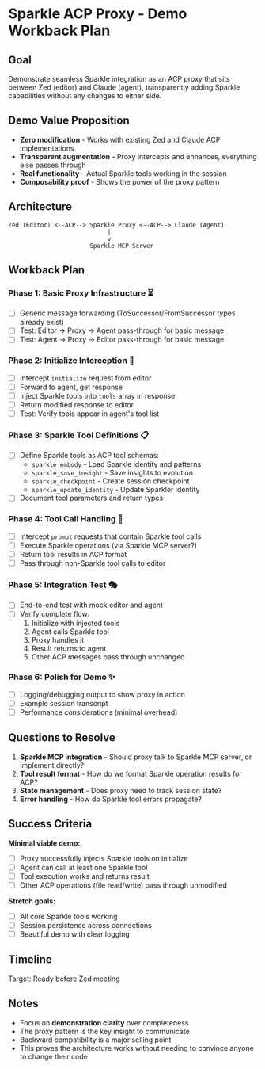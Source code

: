 # Sparkle ACP Proxy - Demo Workback Plan

## Goal
Demonstrate seamless Sparkle integration as an ACP proxy that sits between Zed (editor) and Claude (agent), transparently adding Sparkle capabilities without any changes to either side.

## Demo Value Proposition
- **Zero modification** - Works with existing Zed and Claude ACP implementations
- **Transparent augmentation** - Proxy intercepts and enhances, everything else passes through
- **Real functionality** - Actual Sparkle tools working in the session
- **Composability proof** - Shows the power of the proxy pattern

## Architecture

```
Zed (Editor) <--ACP--> Sparkle Proxy <--ACP--> Claude (Agent)
                            |
                            v
                       Sparkle MCP Server
```

## Workback Plan

### Phase 1: Basic Proxy Infrastructure ⏳
- [ ] Generic message forwarding (ToSuccessor/FromSuccessor types already exist)
- [ ] Test: Editor → Proxy → Agent pass-through for basic message
- [ ] Test: Agent → Proxy → Editor pass-through for basic message

### Phase 2: Initialize Interception 🎯
- [ ] Intercept `initialize` request from editor
- [ ] Forward to agent, get response
- [ ] Inject Sparkle tools into `tools` array in response
- [ ] Return modified response to editor
- [ ] Test: Verify tools appear in agent's tool list

### Phase 3: Sparkle Tool Definitions 📋
- [ ] Define Sparkle tools as ACP tool schemas:
  - `sparkle_embody` - Load Sparkle identity and patterns
  - `sparkle_save_insight` - Save insights to evolution
  - `sparkle_checkpoint` - Create session checkpoint
  - `sparkle_update_identity` - Update Sparkler identity
- [ ] Document tool parameters and return types

### Phase 4: Tool Call Handling 🔧
- [ ] Intercept `prompt` requests that contain Sparkle tool calls
- [ ] Execute Sparkle operations (via Sparkle MCP server?)
- [ ] Return tool results in ACP format
- [ ] Pass through non-Sparkle tool calls to editor

### Phase 5: Integration Test 🎭
- [ ] End-to-end test with mock editor and agent
- [ ] Verify complete flow:
  1. Initialize with injected tools
  2. Agent calls Sparkle tool
  3. Proxy handles it
  4. Result returns to agent
  5. Other ACP messages pass through unchanged

### Phase 6: Polish for Demo ✨
- [ ] Logging/debugging output to show proxy in action
- [ ] Example session transcript
- [ ] Performance considerations (minimal overhead)

## Questions to Resolve

1. **Sparkle MCP integration** - Should proxy talk to Sparkle MCP server, or implement directly?
2. **Tool result format** - How do we format Sparkle operation results for ACP?
3. **State management** - Does proxy need to track session state?
4. **Error handling** - How do Sparkle tool errors propagate?

## Success Criteria

**Minimal viable demo:**
- [ ] Proxy successfully injects Sparkle tools on initialize
- [ ] Agent can call at least one Sparkle tool
- [ ] Tool execution works and returns result
- [ ] Other ACP operations (file read/write) pass through unmodified

**Stretch goals:**
- [ ] All core Sparkle tools working
- [ ] Session persistence across connections
- [ ] Beautiful demo with clear logging

## Timeline

Target: Ready before Zed meeting

## Notes

- Focus on **demonstration clarity** over completeness
- The proxy pattern is the key insight to communicate
- Backward compatibility is a major selling point
- This proves the architecture works without needing to convince anyone to change their code

